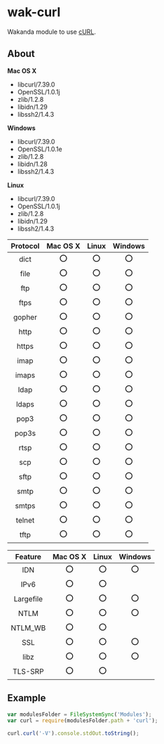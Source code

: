 wak-curl
========

Wakanda module to use [cURL](http://curl.haxx.se).

About
-----
**Mac OS X**

* libcurl/7.39.0
* OpenSSL/1.0.1j 
* zlib/1.2.8 
* libidn/1.29 
* libssh2/1.4.3
 
**Windows**

* libcurl/7.39.0
* OpenSSL/1.0.1e
* zlib/1.2.8
* libidn/1.28 
* libssh2/1.4.3

**Linux**

* libcurl/7.39.0
* OpenSSL/1.0.1j
* zlib/1.2.8
* libidn/1.29
* libssh2/1.4.3 

|Protocol|Mac OS X|Linux|Windows|
|:-------:|:-:|:---:|:-----:|
|dict|⭕️|⭕️|⭕️|
|file|⭕️|⭕️|⭕️|
|ftp|⭕️|⭕️|⭕️|
|ftps|⭕️|⭕️|⭕️|
|gopher|⭕️|⭕️|⭕️|
|http|⭕️|⭕️|⭕️|
|https|⭕️|⭕️|⭕️|
|imap|⭕️|⭕️|⭕️|
|imaps|⭕️|⭕️|⭕️|
|ldap|⭕️|⭕️|⭕️|
|ldaps|⭕️|⭕️|⭕️|
|pop3|⭕️|⭕️|⭕️|
|pop3s|⭕️|⭕️|⭕️|
|rtsp|⭕️|⭕️|⭕️|
|scp|⭕️|⭕️|⭕️|
|sftp|⭕️|⭕️|⭕️|
|smtp|⭕️|⭕️|⭕️|
|smtps|⭕️|⭕️|⭕️|
|telnet|⭕️|⭕️|⭕️|
|tftp|⭕️|⭕️|⭕️|

|Feature|Mac OS X|Linux|Windows|
|:-----:|:-:|:---:|:-----:|
|IDN|⭕️|⭕️|⭕️|
|IPv6|⭕️|⭕️||
|Largefile|⭕️|⭕️|⭕️|
|NTLM|⭕️|⭕️|⭕️|
|NTLM_WB|⭕️|⭕️||
|SSL|⭕️|⭕️|⭕️|
|libz|⭕️|⭕️|⭕️|
|TLS-SRP|⭕️|⭕️||

Example
-------
```js
var modulesFolder = FileSystemSync('Modules');
var curl = require(modulesFolder.path + 'curl');

curl.curl('-V').console.stdOut.toString();
```
